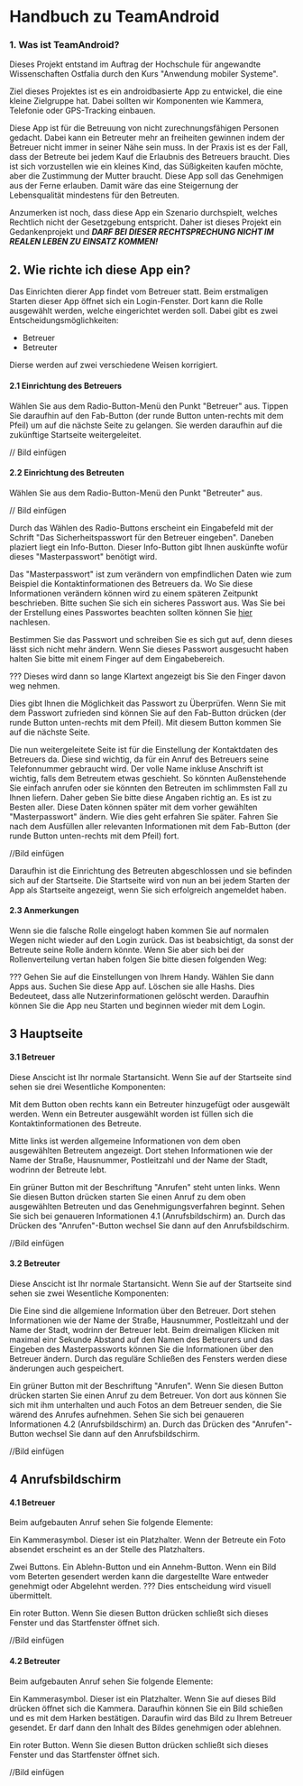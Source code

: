 # Handbuch zu TeamAndroid
### 1. Was ist TeamAndroid?
Dieses Projekt entstand im Auftrag der Hochschule für angewandte
Wissenschaften Ostfalia durch den Kurs "Anwendung mobiler Systeme".

Ziel dieses Projektes ist es ein androidbasierte App zu entwickel, die
eine kleine Zielgruppe hat. Dabei sollten wir Komponenten wie Kammera,
Telefonie oder GPS-Tracking einbauen.

Diese App ist für die Betreuung von nicht zurechnungsfähigen Personen
gedacht. Dabei kann ein Betreuter mehr an freiheiten gewinnen indem der
Betreuer nicht immer in seiner Nähe sein muss. In der Praxis ist es der
Fall, dass der Betreute bei jedem Kauf die Erlaubnis des Betreuers
braucht. Dies ist sich vorzustellen wie ein kleines Kind, das
Süßigkeiten kaufen möchte, aber die Zustimmung der Mutter braucht. Diese
App soll das Genehmigen aus der Ferne erlauben. Damit wäre das eine
Steigernung der Lebensqualität mindestens für den Betreuten.

Anzumerken ist noch, dass diese App ein Szenario durchspielt, welches
Rechtlich nicht der Gesetzgebung entspricht. Daher ist dieses Projekt
ein Gedankenprojekt und ***DARF BEI DIESER RECHTSPRECHUNG NICHT IM
REALEN LEBEN ZU EINSATZ KOMMEN!***

## 2. Wie richte ich diese App ein?
Das Einrichten dierer App findet vom Betreuer statt. Beim erstmaligen
Starten dieser App öffnet sich ein Login-Fenster. Dort kann die Rolle
ausgewählt werden, welche eingerichtet werden soll. Dabei gibt es zwei
Entscheidungsmöglichkeiten:  
* Betreuer
* Betreuter 

Dierse werden auf zwei verschiedene Weisen korrigiert.

#### 2.1 Einrichtung des Betreuers
Wählen Sie aus dem Radio-Button-Menü den Punkt "Betreuer" aus. Tippen
Sie daraufhin auf den Fab-Button (der runde Button unten-rechts mit dem
Pfeil) um auf die nächste Seite zu gelangen. Sie werden daraufhin auf
die zukünftige Startseite weitergeleitet.

 // Bild einfügen

#### 2.2 Einrichtung des Betreuten
Wählen Sie aus dem Radio-Button-Menü den Punkt "Betreuter" aus.

 // Bild einfügen 

Durch das Wählen des Radio-Buttons erscheint ein Eingabefeld mit der
Schrift "Das Sicherheitspasswort für den Betreuer eingeben". Daneben
plaziert liegt ein Info-Button. Dieser Info-Button gibt Ihnen auskünfte
wofür dieses "Masterpasswort" benötigt wird.

Das "Masterpasswort" ist zum verändern von empfindlichen Daten wie zum
Beispiel die Kontaktinformationen des Betreuers da. Wo Sie diese
Informationen verändern können wird zu einem späteren Zeitpunkt
beschrieben. Bitte suchen Sie sich ein sicheres Passwort aus. Was Sie
bei der Erstellung eines Passwortes beachten sollten können Sie
[hier](https://www.security-insider.de/fuenf-regeln-fuer-sichere-passwoerter-a-393490/)
nachlesen.

Bestimmen Sie das Passwort und schreiben Sie es sich gut auf, denn
dieses lässt sich nicht mehr ändern. Wenn Sie dieses Passwort
ausgesucht haben halten Sie bitte mit einem Finger auf dem
Eingabebereich. 

??? Dieses wird dann so lange Klartext angezeigt bis Sie den Finger
davon weg nehmen.

Dies gibt Ihnen die Möglichkeit das Passwort zu Überprüfen.
Wenn Sie mit dem Passwort zufrieden sind können Sie auf den Fab-Button
drücken (der runde Button unten-rechts mit dem Pfeil). Mit diesem Button
kommen Sie auf die nächste Seite.

Die nun weitergeleitete Seite ist für die Einstellung der Kontaktdaten
des Betreuers da. Diese sind wichtig, da für ein Anruf des Betreuers
seine Telefonnummer gebraucht wird. Der volle Name inkluse Anschrift ist
wichtig, falls dem Betreutem etwas geschieht. So könnten Außenstehende
Sie einfach anrufen oder sie könnten den Betreuten im schlimmsten Fall
zu Ihnen liefern. Daher geben Sie bitte diese Angaben richtig an. Es ist
zu Besten aller. Diese Daten können später mit dem vorher gewählten
"Masterpasswort" ändern. Wie dies geht erfahren Sie später. Fahren Sie
nach dem Ausfüllen aller relevanten Informationen mit dem Fab-Button
(der runde Button unten-rechts mit dem Pfeil) fort.

//Bild einfügen

Daraufhin ist die Einrichtung des Betreuten abgeschlossen und sie
befinden sich auf der Startseite. Die Startseite wird von nun an bei
jedem Starten der App als Startseite angezeigt, wenn Sie sich
erfolgreich angemeldet haben.

#### 2.3 Anmerkungen
Wenn sie die falsche Rolle eingelogt haben kommen Sie auf normalen Wegen
nicht wieder auf den Login zurück. Das ist beabsichtigt, da sonst der
Betreute seine Rolle ändern könnte. Wenn Sie aber sich bei der
Rollenverteilung vertan haben folgen Sie bitte diesen folgenden Weg:

??? Gehen Sie auf die Einstellungen von Ihrem Handy. Wählen Sie dann
Apps aus. Suchen Sie diese App auf. Löschen sie alle Hashs. Dies
Bedeuteet, dass alle Nutzerinformationen gelöscht werden. Daraufhin
können Sie die App neu Starten und beginnen wieder mit dem Login.

## 3 Hauptseite
#### 3.1 Betreuer 
Diese Anscicht ist Ihr normale Startansicht. Wenn Sie auf der Startseite
sind sehen sie drei Wesentliche Komponenten:

Mit dem Button oben rechts kann ein Betreuter hinzugefügt oder ausgewält
werden. Wenn ein Betreuter ausgewählt worden ist füllen sich die
Kontaktinformationen des Betreute.

Mitte links ist werden allgemeine Informationen von dem oben
ausgewählten Betreutem angezeigt. Dort stehen Informationen wie der Name
der Straße, Hausnummer, Postleitzahl und der Name der Stadt, wodrinn der
Betreute lebt.

Ein grüner Button mit der Beschriftung "Anrufen" steht unten links. Wenn
Sie diesen Button drücken starten Sie einen Anruf zu dem oben
ausgewählten Betreuten und das Genehmigungsverfahren beginnt. Sehen Sie
sich bei genaueren Informationen 4.1 (Anrufsbildschirm) an. Durch das
Drücken des "Anrufen"-Button wechsel Sie dann auf den Anrufsbildschirm.

//Bild einfügen

#### 3.2 Betreuter
Diese Anscicht ist Ihr normale Startansicht. Wenn Sie auf der Startseite
sind sehen sie zwei Wesentliche Komponenten:
 
Die Eine sind die allgemiene Information über den Betreuer. Dort stehen
Informationen wie der Name der Straße, Hausnummer, Postleitzahl und der
Name der Stadt, wodrinn der Betreuer lebt. Beim dreimaligen Klicken mit
maximal einr Sekunde Abstand auf den Namen des Betreurers und das
Eingeben des Masterpassworts können Sie die Informationen über den
Betreuer ändern. Durch das reguläre Schließen des Fensters werden diese
änderungen auch gespeichert.

Ein grüner Button mit der Beschriftung "Anrufen". Wenn Sie diesen Button
drücken starten Sie einen Anruf zu dem Betreuer. Von dort aus können Sie
sich mit ihm unterhalten und auch Fotos an dem Betreuer senden, die Sie
wärend des Anrufes aufnehmen. Sehen Sie sich bei genaueren Informationen
4.2 (Anrufsbildschirm) an. Durch das Drücken des "Anrufen"-Button
wechsel Sie dann auf den Anrufsbildschirm.
 
 //Bild einfügen
 
## 4 Anrufsbildschirm
#### 4.1 Betreuer
Beim aufgebauten Anruf sehen Sie folgende Elemente:

Ein Kammerasymbol. Dieser ist ein Platzhalter. Wenn der Betreute ein
Foto absendet erscheint es an der Stelle des Platzhalters.

Zwei Buttons. Ein Ablehn-Button und ein Annehm-Button. Wenn ein Bild vom
Beterten gesendert werden kann die dargestellte Ware entweder genehmigt
oder Abgelehnt werden. ??? Dies entscheidung wird visuell übermittelt.

Ein roter Button. Wenn Sie diesen Button drücken schließt sich dieses
Fenster und das Startfenster öffnet sich.

//Bild einfügen

#### 4.2 Betreuter
Beim aufgebauten Anruf sehen Sie folgende Elemente:

Ein Kammerasymbol. Dieser ist ein Platzhalter. Wenn Sie auf dieses Bild
drücken öffnet sich die Kammera. Daraufhin können Sie ein Bild schießen
und es mit dem Harken bestätigen. Daraufin wird das Bild zu Ihrem
Betreuer gesendet. Er darf dann den Inhalt des Bildes genehmigen oder
ablehnen.

Ein roter Button. Wenn Sie diesen Button drücken schließt sich dieses
Fenster und das Startfenster öffnet sich.

//Bild einfügen